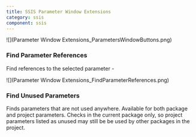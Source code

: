 ```yaml
---
title: SSIS Parameter Window Extensions
category: ssis
component: ssis
---
```


![](Parameter Window Extensions_ParametersWindowButtons.png)

### Find Parameter References
Find references to the selected parameter -

![](Parameter Window Extensions_FindParameterReferences.png)

### Find Unused Parameters
Finds parameters that are not used anywhere. Available for both package and project parameters. Checks in the current package only, so project parameters listed as unused may still be be used by other packages in the project.